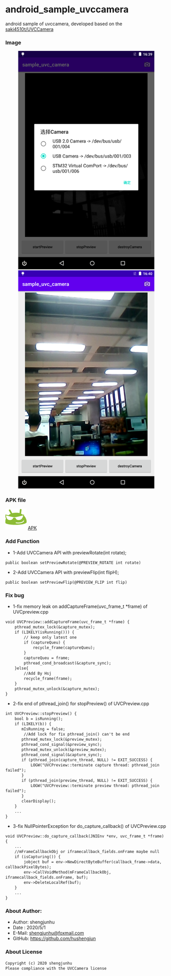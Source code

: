 # android_sample_uvccamera
android sample of uvccamera,
developed based on the [saki4510t/UVCCamera](https://github.com/saki4510t/UVCCamera)

### Image
<center>
    <figure class="half">
        <img src="doc/file/screenshot_1.png">
        <img src="doc/file/screenshot_2.png">
    </figure>
</center>

### APK file
![LOGO](doc/file/android_logo.png)
[APK](doc/file/UsbCamera_v20092316.apk)

### Add Function

* 1-Add UVCCamera API with previewRotate(int rotate);
```
public boolean setPreviewRotate(@PREVIEW_ROTATE int rotate)
```

* 2-Add UVCCamera API with previewFlip(int flipH);
```
public boolean setPreviewFlip(@PREVIEW_FLIP int flip)
```

### Fix bug

* 1-fix memory leak on addCaptureFrame(uvc_frame_t *frame) of UVCpreview.cpp
```
void UVCPreview::addCaptureFrame(uvc_frame_t *frame) {
	pthread_mutex_lock(&capture_mutex);
	if (LIKELY(isRunning())) {
		// keep only latest one
		if (captureQueu) {
			recycle_frame(captureQueu);
		}
		captureQueu = frame;
		pthread_cond_broadcast(&capture_sync);
	}else{
	    //Add By Hsj
	    recycle_frame(frame);
	}
	pthread_mutex_unlock(&capture_mutex);
}
```

* 2-fix end of pthread_join() for stopPreview() of UVCPreview.cpp
```
int UVCPreview::stopPreview() {
    bool b = isRunning();
    if (LIKELY(b)) {
       mIsRunning = false;
        //Add lock for fix pthread_join() can't be end
       pthread_mutex_lock(&preview_mutex);
       pthread_cond_signal(&preview_sync);
       pthread_mutex_unlock(&preview_mutex);
       pthread_cond_signal(&capture_sync);
       if (pthread_join(capture_thread, NULL) != EXIT_SUCCESS) {
           LOGW("UVCPreview::terminate capture thread: pthread_join failed");
       }
       if (pthread_join(preview_thread, NULL) != EXIT_SUCCESS) {
           LOGW("UVCPreview::terminate preview thread: pthread_join failed");
       }
       clearDisplay();
    }
    ...
}
```

* 3-fix NullPointerException for do_capture_callback() of UVCPreview.cpp
```
void UVCPreview::do_capture_callback(JNIEnv *env, uvc_frame_t *frame) {
    ...
    //mFrameCallbackObj or iframecallback_fields.onFrame maybe null
    if (isCapturing()) {
        jobject buf = env->NewDirectByteBuffer(callback_frame->data, callbackPixelBytes);
        env->CallVoidMethod(mFrameCallbackObj, iframecallback_fields.onFrame, buf);
        env->DeleteLocalRef(buf);
    }
    ...
}
```

### About Author:
* Author: shengjunhu
* Date  : 2020/5/1
* E-Mail: shengjunhu@foxmail.com
* GitHub: https://github.com/hushengjun

### About License
```
Copyright (c) 2020 shengjunhu
Please compliance with the UVCCamera license
```
